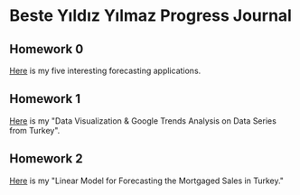# Beste Yıldız Yılmaz Progress Journal
## Homework 0 
[Here](files/BesteYıldızYılmaz_HW0.html) is my five interesting forecasting applications.

## Homework 1 
[Here](files/BesteYıldızYılmaz_HW1.html) is my "Data Visualization & Google Trends Analysis on Data Series from Turkey".

## Homework 2
[Here](files/HW2.html) is my "Linear Model for Forecasting the Mortgaged Sales in Turkey."
